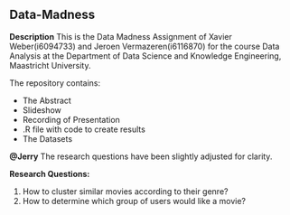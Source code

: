 ## Data-Madness
**Description**
This is the Data Madness Assignment of Xavier Weber(i6094733) and Jeroen Vermazeren(i6116870) for the course Data Analysis at the Department of Data Science and Knowledge Engineering, Maastricht University. 

The repository contains:

* The Abstract
* Slideshow
* Recording of Presentation
* .R file with code to create results
* The Datasets



__@Jerry__
The research questions have been slightly adjusted for clarity.

**Research Questions:**
1. How to cluster similar movies according to their genre?
2. How to determine which group of users would like a movie?

